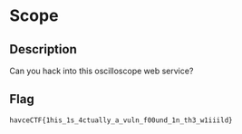 # Scope
## Description
Can you hack into this oscilloscope web service?

## Flag
`havceCTF{1his_1s_4ctually_a_vuln_f00und_1n_th3_w1iiild}`

